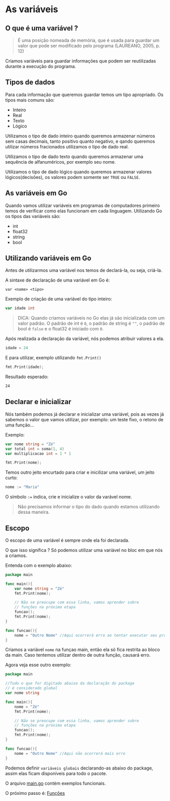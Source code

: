 # As variáveis

## O que é uma variável ?

> É uma posição nomeada de memória, que é usada para guardar um valor que pode ser modificado pelo programa (LAUREANO, 2005, p. 12)

Criamos variáveis para guardar informações que podem ser reutilizadas durante a execução do programa.

## Tipos de dados

Para cada informação que queremos guardar temos um tipo apropriado. Os tipos mais comuns são:

* Inteiro
* Real
* Texto
* Lógico

Utilizamos o tipo de dado inteiro quando queremos armazenar números sem casas decimais, tanto positivo quanto negativo, e qando queremos utilizar números fracionados utilizamos o tipo de dado real.


Utilizamos o tipo de dado texto quando queremos armazenar uma sequência de alfanuméricos, por exemplo seu nome.

Utilizamos o tipo de dado lógico quando queremos armazenar valores lógicos(decisões), os valores podem somente ser `TRUE` ou `FALSE`.

## As variáveis em Go

Quando vamos utilizar variáveis em programas de computadores primeiro temos de verificar como elas funcionam em cada linguagem. Utilizando Go os tipos das variáveis são:

* int
* float32
* string
* bool

## Utilizando variáveis em Go

Antes de utilizarmos uma variável nos temos de declará-la, ou seja, criá-la.

A sintaxe de declaração de uma variável em Go é:

```gol
var <nome> <tipo>
```

Exemplo de criação de uma variável do tipo inteiro:

```go
var idade int
```

> DICA: Quando criamos variáveis no Go elas já são inicializada com um valor padrão. O padrão de int é `0`, o padrão de string é `""`, o padrão de bool é `false` e o float32 é iniciado com `0`.

Após realizada a declaração da variável, nós podemos atribuir valores a ela.

```go
idade = 24
```

E para utilizar, exemplo utilizando `fmt.Print()`

```go
fmt.Print(idade);
```

Resultado esperado:

```cmd
24
```

## Declarar e inicializar

Nós também podemos já declarar e inicializar uma variável, pois as vezes já sabemos o valor que vamos utilizar, por exemplo: um teste fixo, o retono de uma função...

Exemplo:

```go
var nome string = "Zé"
var total int = soma(1, 4)
var multiplicacao int = 1 * 1

fmt.Print(nome);
```

Temos outro jeito encurtado para criar e inicilizar uma variável, um jeito curto:

```go
nome := "Maria"
```

O símbolo `:=` indica, crie e inicialize o valor da varável nome. 

> Não precisamos informar o tipo do dado quando estamos utilizando dessa maneira.

## Escopo

O escopo de uma variável é sempre onde ela foi declarada.

O que isso significa ? Só podemos utilizar uma variável no bloc em que nós a criamos.

Entenda com o exemplo abaixo:

```go
package main

func main(){
    var nome string = "Zé"
    fmt.Print(nome);

    // Não se preocupe com essa linha, vamos aprender sobre 
    // funções na próxima etapa
    funcao();
    fmt.Print(nome);
}

func funcao(){
    nome = "Outro Nome" //Aqui ocorrerá erro ao tentar executar seu programa. Dizendo que nome não foi encontrado.
}
```

Criamos a variável `nome` na funçao main, então ela só fica restrita ao bloco da main. Caso tentemos utilizar dentro de outra função, causará erro.

Agora veja esse outro exemplo:

```go
package main

//Tudo o que for digitado abaixo da declaração do package
// é considerado global
var nome string

func main(){
    nome = "Zé"
    fmt.Print(nome);

    // Não se preocupe com essa linha, vamos aprender sobre 
    // funções na próxima etapa
    funcao();
    fmt.Print(nome);
}

func funcao(){
    nome = "Outro Nome" //Aqui não ocorrerá mais erro
}
```

Podemos definir `variáveis globais` declarando-as abaixo do package, assim elas ficam disponíveis para todo o pacote.


O arquivo [main.go](main.go) contém exemplos funcionais.

O próximo passo é: [Funções](/funcoes)